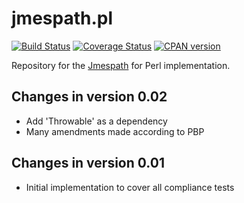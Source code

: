 jmespath.pl
============
[![Build Status](https://travis-ci.org/rpcme/jmespath.pl.svg?branch=master)](https://travis-ci.org/rpcme/jmespath.pl)
[![Coverage Status](https://coveralls.io/repos/rpcme/jmespath.pl/badge.svg)](https://coveralls.io/r/rpcme/jmespath.pl)
[![CPAN version](https://badge.fury.io/pl/Jmespath.svg)](http://badge.fury.io/pl/Jmespath)

Repository for the [Jmespath](http://jmespath.org) for Perl implementation.

Changes in version 0.02
-------------------------
- Add 'Throwable' as a dependency
- Many amendments made according to PBP


Changes in version 0.01
-------------------------
- Initial implementation to cover all compliance tests
